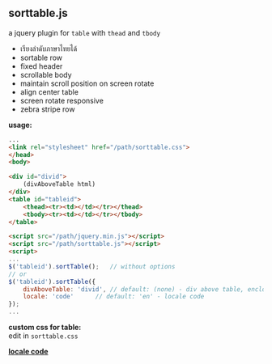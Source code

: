 sorttable.js 
---
a jquery plugin for `table` with `thead` and `tbody`  
- เรียงลำดับภาษาไทยได้  
- sortable row
- fixed header
- scrollable body
- maintain scroll position on screen rotate
- align center table
- screen rotate responsive 
- zebra stripe row
  
**usage:**  
```html
...
<link rel="stylesheet" href="/path/sorttable.css">
</head>
<body>

<div id="divid">
	(divAboveTable html)
</div>
<table id="tableid">
	<thead><tr><td></td></tr></thead>
	<tbody><tr><td></td></tr></tbody>
</table>

<script src="/path/jquery.min.js"></script>
<script src="/path/sorttable.js"></script>
<script>
...
$('tableid').sortTable(); 	// without options
// or
$('tableid').sortTable({
	divAboveTable: 'divid',	// default: (none) - div above table, enclosed in single div
	locale: 'code'		// default: 'en' - locale code
});
...
```
**custom css for table:**  
  edit in `sorttable.css`    
  
[**locale code**](https://r12a.github.io/app-subtags/)
